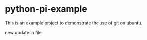 # python-pi-example
This is an example project to demonstrate the use of git on ubuntu.

new update in file